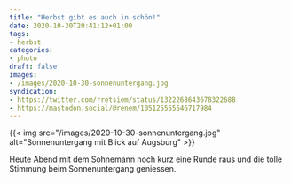 ```yaml
---
title: "Herbst gibt es auch in schön!"
date: 2020-10-30T20:41:12+01:00
tags:
- herbst
categories:
- photo
draft: false
images:
- /images/2020-10-30-sonnenuntergang.jpg
syndication:
- https://twitter.com/rretsiem/status/1322268643678322688
- https://mastodon.social/@renem/105125555546717984
---
```


{{< img src="/images/2020-10-30-sonnenuntergang.jpg" alt="Sonnenuntergang mit Blick auf Augsburg" >}}

Heute Abend mit dem Sohnemann noch kurz eine Runde raus und die tolle Stimmung beim Sonnenuntergang geniessen.

<!--more-->



